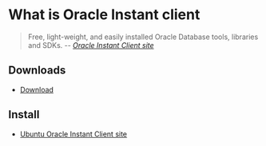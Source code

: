 # What is Oracle Instant client

> Free, light-weight, and easily installed Oracle Database tools, libraries and SDKs.
> -- *[Oracle Instant Client site]*

## Downloads

- [Download]

## Install

- [Ubuntu Oracle Instant Client site]

[Oracle Instant Client site]: https://www.oracle.com/database/technologies/instant-client.html
[Ubuntu Oracle Instant Client site]: https://help.ubuntu.com/community/Oracle%20Instant%20Client
[Download]: https://www.oracle.com/database/technologies/instant-client/downloads.html
